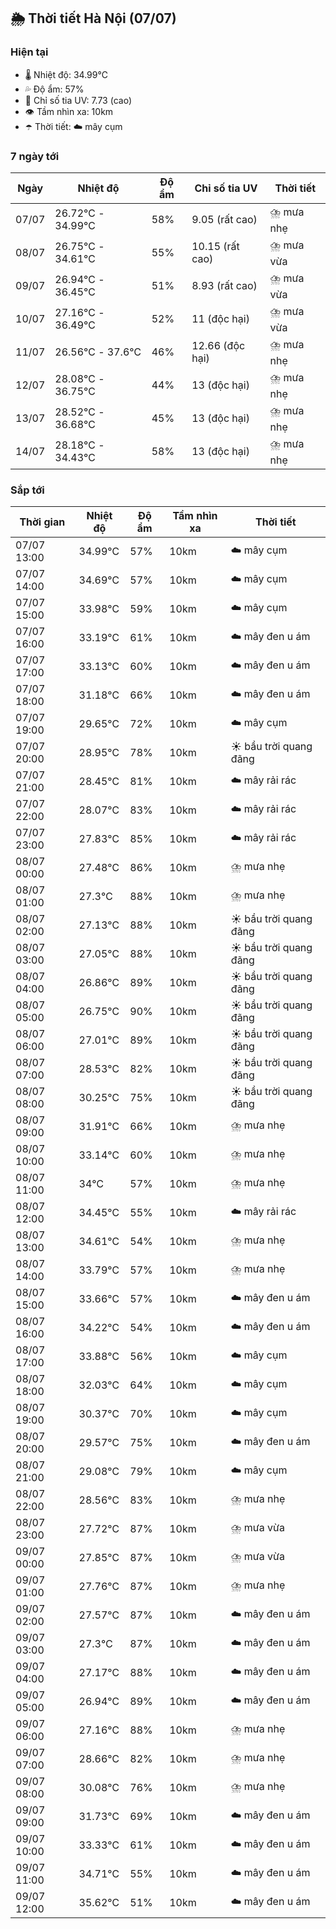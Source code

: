## 🌦️ Thời tiết Hà Nội (07/07)

### Hiện tại

- 🌡️ Nhiệt độ: 34.99℃
- 💦 Độ ẩm: 57%
- 🌟 Chỉ số tia UV: 7.73 (cao)
- 👁️ Tầm nhìn xa: 10km
- ☂️ Thời tiết: ☁️ mây cụm

### 7 ngày tới

| Ngày | Nhiệt độ | Độ ẩm | Chỉ số tia UV | Thời tiết |
| --- | --- | --- | --- | --- |
| 07/07 | 26.72℃ - 34.99℃ | 58% | 9.05 (rất cao) | ⛈️ mưa nhẹ |
| 08/07 | 26.75℃ - 34.61℃ | 55% | 10.15 (rất cao) | ⛈️ mưa vừa |
| 09/07 | 26.94℃ - 36.45℃ | 51% | 8.93 (rất cao) | ⛈️ mưa vừa |
| 10/07 | 27.16℃ - 36.49℃ | 52% | 11 (độc hại) | ⛈️ mưa vừa |
| 11/07 | 26.56℃ - 37.6℃ | 46% | 12.66 (độc hại) | ⛈️ mưa nhẹ |
| 12/07 | 28.08℃ - 36.75℃ | 44% | 13 (độc hại) | ⛈️ mưa nhẹ |
| 13/07 | 28.52℃ - 36.68℃ | 45% | 13 (độc hại) | ⛈️ mưa nhẹ |
| 14/07 | 28.18℃ - 34.43℃ | 58% | 13 (độc hại) | ⛈️ mưa nhẹ |

### Sắp tới

| Thời gian | Nhiệt độ | Độ ẩm | Tầm nhìn xa | Thời tiết |
| --- | --- | --- | --- | --- |
| 07/07 13:00 | 34.99℃ | 57% | 10km | ☁️ mây cụm |
| 07/07 14:00 | 34.69℃ | 57% | 10km | ☁️ mây cụm |
| 07/07 15:00 | 33.98℃ | 59% | 10km | ☁️ mây cụm |
| 07/07 16:00 | 33.19℃ | 61% | 10km | ☁️ mây đen u ám |
| 07/07 17:00 | 33.13℃ | 60% | 10km | ☁️ mây đen u ám |
| 07/07 18:00 | 31.18℃ | 66% | 10km | ☁️ mây đen u ám |
| 07/07 19:00 | 29.65℃ | 72% | 10km | ☁️ mây cụm |
| 07/07 20:00 | 28.95℃ | 78% | 10km | ☀️ bầu trời quang đãng |
| 07/07 21:00 | 28.45℃ | 81% | 10km | ☁️ mây rải rác |
| 07/07 22:00 | 28.07℃ | 83% | 10km | ☁️ mây rải rác |
| 07/07 23:00 | 27.83℃ | 85% | 10km | ☁️ mây rải rác |
| 08/07 00:00 | 27.48℃ | 86% | 10km | ⛈️ mưa nhẹ |
| 08/07 01:00 | 27.3℃ | 88% | 10km | ⛈️ mưa nhẹ |
| 08/07 02:00 | 27.13℃ | 88% | 10km | ☀️ bầu trời quang đãng |
| 08/07 03:00 | 27.05℃ | 88% | 10km | ☀️ bầu trời quang đãng |
| 08/07 04:00 | 26.86℃ | 89% | 10km | ☀️ bầu trời quang đãng |
| 08/07 05:00 | 26.75℃ | 90% | 10km | ☀️ bầu trời quang đãng |
| 08/07 06:00 | 27.01℃ | 89% | 10km | ☀️ bầu trời quang đãng |
| 08/07 07:00 | 28.53℃ | 82% | 10km | ☀️ bầu trời quang đãng |
| 08/07 08:00 | 30.25℃ | 75% | 10km | ☀️ bầu trời quang đãng |
| 08/07 09:00 | 31.91℃ | 66% | 10km | ⛈️ mưa nhẹ |
| 08/07 10:00 | 33.14℃ | 60% | 10km | ⛈️ mưa nhẹ |
| 08/07 11:00 | 34℃ | 57% | 10km | ⛈️ mưa nhẹ |
| 08/07 12:00 | 34.45℃ | 55% | 10km | ☁️ mây rải rác |
| 08/07 13:00 | 34.61℃ | 54% | 10km | ⛈️ mưa nhẹ |
| 08/07 14:00 | 33.79℃ | 57% | 10km | ⛈️ mưa nhẹ |
| 08/07 15:00 | 33.66℃ | 57% | 10km | ☁️ mây đen u ám |
| 08/07 16:00 | 34.22℃ | 54% | 10km | ☁️ mây đen u ám |
| 08/07 17:00 | 33.88℃ | 56% | 10km | ☁️ mây cụm |
| 08/07 18:00 | 32.03℃ | 64% | 10km | ☁️ mây cụm |
| 08/07 19:00 | 30.37℃ | 70% | 10km | ☁️ mây cụm |
| 08/07 20:00 | 29.57℃ | 75% | 10km | ☁️ mây đen u ám |
| 08/07 21:00 | 29.08℃ | 79% | 10km | ☁️ mây cụm |
| 08/07 22:00 | 28.56℃ | 83% | 10km | ⛈️ mưa nhẹ |
| 08/07 23:00 | 27.72℃ | 87% | 10km | ⛈️ mưa vừa |
| 09/07 00:00 | 27.85℃ | 87% | 10km | ⛈️ mưa vừa |
| 09/07 01:00 | 27.76℃ | 87% | 10km | ⛈️ mưa nhẹ |
| 09/07 02:00 | 27.57℃ | 87% | 10km | ☁️ mây đen u ám |
| 09/07 03:00 | 27.3℃ | 87% | 10km | ☁️ mây đen u ám |
| 09/07 04:00 | 27.17℃ | 88% | 10km | ☁️ mây đen u ám |
| 09/07 05:00 | 26.94℃ | 89% | 10km | ☁️ mây đen u ám |
| 09/07 06:00 | 27.16℃ | 88% | 10km | ⛈️ mưa nhẹ |
| 09/07 07:00 | 28.66℃ | 82% | 10km | ⛈️ mưa nhẹ |
| 09/07 08:00 | 30.08℃ | 76% | 10km | ⛈️ mưa nhẹ |
| 09/07 09:00 | 31.73℃ | 69% | 10km | ☁️ mây đen u ám |
| 09/07 10:00 | 33.33℃ | 61% | 10km | ☁️ mây đen u ám |
| 09/07 11:00 | 34.71℃ | 55% | 10km | ☁️ mây đen u ám |
| 09/07 12:00 | 35.62℃ | 51% | 10km | ☁️ mây đen u ám |
